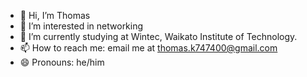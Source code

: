 - 👋 Hi, I’m Thomas
- 👀 I’m interested in networking
- 🌱 I’m currently studying at Wintec, Waikato Institute of Technology.
- 📫 How to reach me: email me at thomas.k747400@gmail.com
- 😄 Pronouns: he/him

<!---
SkulduggeryDude/SkulduggeryDude is a ✨ special ✨ repository because its `README.md` (this file) appears on your GitHub profile.
You can click the Preview link to take a look at your changes.
--->

